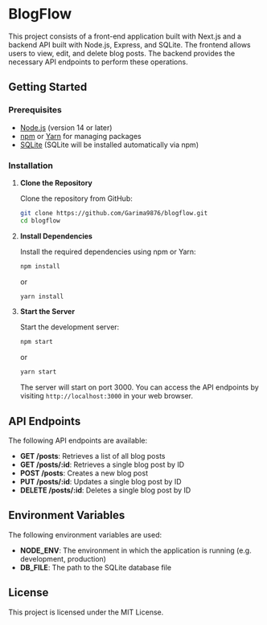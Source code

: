 # BlogFlow

This project consists of a front-end application built with Next.js and a backend API built with Node.js, Express, and SQLite. The frontend allows users to view, edit, and delete blog posts. The backend provides the necessary API endpoints to perform these operations.

## Getting Started

### Prerequisites

- [Node.js](https://nodejs.org/) (version 14 or later)
- [npm](https://www.npmjs.com/) or [Yarn](https://yarnpkg.com/) for managing packages
- [SQLite](https://www.sqlite.org/index.html) (SQLite will be installed automatically via npm)

### Installation

1. **Clone the Repository**

   Clone the repository from GitHub:

   ```bash
   git clone https://github.com/Garima9876/blogflow.git
   cd blogflow
   ```

2. **Install Dependencies**

   Install the required dependencies using npm or Yarn:

   ```bash
   npm install
   ```

   or

   ```bash
   yarn install
   ```

3. **Start the Server**

   Start the development server:

   ```bash
   npm start
   ```

   or

   ```bash
   yarn start
   ```

   The server will start on port 3000. You can access the API endpoints by visiting `http://localhost:3000` in your web browser.

## API Endpoints

The following API endpoints are available:

* **GET /posts**: Retrieves a list of all blog posts
* **GET /posts/:id**: Retrieves a single blog post by ID
* **POST /posts**: Creates a new blog post
* **PUT /posts/:id**: Updates a single blog post by ID
* **DELETE /posts/:id**: Deletes a single blog post by ID

## Environment Variables

The following environment variables are used:

* **NODE_ENV**: The environment in which the application is running (e.g. development, production)
* **DB_FILE**: The path to the SQLite database file

## License

This project is licensed under the MIT License.
